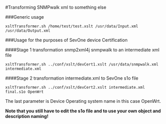#Transforming SNMPwalk xml to something else

###Generic usage

```xsltTransformer.sh /home/test/test.xslt /usr/data/Input.xml /usr/data/Output.xml```


###Usage for the purposes of SevOne device Certification


####Stage 1 transformation snmp2xml4j snmpwalk to an intermediate xml file

```xsltTransformer.sh ../conf/xslt/devCert1.xslt /usr/data/snmpwalk.xml  intermediate.xml```

####Stage 2 transformation intermediate.xml to SevOne s1o file

```xsltTransformer.sh ../conf/xslt/devCert2.xslt intermediate.xml final.s1o OpenWrt```

The last parameter is Device Operating system name in this case OpenWrt.

__Note that you still have to edit the s1o file and to use your own object and description naming!__
